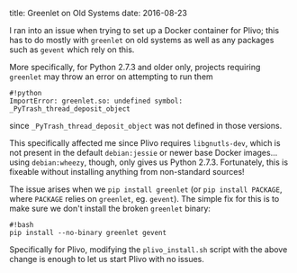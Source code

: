 title: Greenlet on Old Systems
date: 2016-08-23

I ran into an issue when trying to set up a Docker container for Plivo; this
has to do mostly with `greenlet` on old systems as well as any packages such as
`gevent` which rely on this.

More specifically, for Python 2.7.3 and older only, projects requiring
`greenlet` may throw an error on attempting to run them

    #!python
    ImportError: greenlet.so: undefined symbol: _PyTrash_thread_deposit_object

since `_PyTrash_thread_deposit_object` was not defined in those versions.

This specifically affected me since Plivo requires `libgnutls-dev`, which is
not present in the default `debian:jessie` or newer base Docker images... using
`debian:wheezy`, though, only gives us Python 2.7.3. Fortunately, this is
fixeable without installing anything from non-standard sources!

The issue arises when we `pip install greenlet` (or `pip install PACKAGE`,
where `PACKAGE` relies on `greenlet`, eg. `gevent`). The simple fix for this is
to make sure we don't install the broken `greenlet` binary:

    #!bash
    pip install --no-binary greenlet gevent

Specifically for Plivo, modifying the `plivo_install.sh` script with the above
change is enough to let us start Plivo with no issues.
